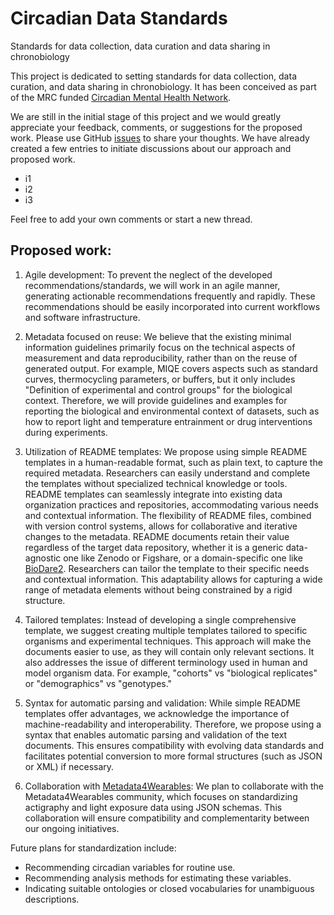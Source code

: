 # Circadian Data Standards
Standards for data collection, data curation and data sharing in chronobiology

This project is dedicated to setting standards for data collection, data curation, and data sharing in chronobiology. 
It has been conceived as part of the MRC funded [Circadian Mental Health Network](https://www.circadianmentalhealth.org).

We are still in the initial stage of this project and we would greatly appreciate your feedback, comments, or suggestions for the proposed work. 
Please use GitHub [issues](https://github.com/circadianmentalhealth/circadian-data-standards/issues) to share your thoughts. We have already created a few entries to initiate discussions about our approach and proposed work.  
- i1
- i2
- i3

Feel free to add your own comments or start a new thread.

## Proposed work:

1. Agile development: To prevent the neglect of the developed recommendations/standards, we will work in an agile manner, generating actionable recommendations frequently and rapidly. These recommendations should be easily incorporated into current workflows and software infrastructure.

2. Metadata focused on reuse: We believe that the existing minimal information guidelines primarily focus on the technical aspects of measurement and data reproducibility, 
rather than on the reuse of generated output. For example, MIQE covers aspects such as standard curves, 
thermocycling parameters, or buffers, but it only includes "Definition of experimental and control groups" for the biological context. 
Therefore, we will provide guidelines and examples for reporting the biological and environmental context of datasets, such as how to report light and temperature entrainment or drug interventions during experiments.

3. Utilization of README templates: We propose using simple README templates in a human-readable format, such as plain text, to capture the required metadata.
Researchers can easily understand and complete the templates without specialized technical knowledge or tools. README templates can seamlessly integrate into existing data organization practices and repositories, accommodating various needs and contextual information. 
The flexibility of README files, combined with version control systems, allows for collaborative and iterative changes to the metadata. 
README documents retain their value regardless of the target data repository, whether it is a generic data-agnostic one like Zenodo or Figshare, or a domain-specific one like [BioDare2](https://biodare2.ed.ac.uk/). 
Researchers can tailor the template to their specific needs and contextual information. This adaptability allows for capturing a wide range of metadata elements without being constrained by a rigid structure.

5. Tailored templates: Instead of developing a single comprehensive template, we suggest creating multiple templates tailored to specific organisms and experimental techniques. 
This approach will make the documents easier to use, as they will contain only relevant sections. 
It also addresses the issue of different terminology used in human and model organism data. For example, "cohorts" vs "biological replicates" or "demographics" vs "genotypes."

6. Syntax for automatic parsing and validation: While simple README templates offer advantages, we acknowledge the importance of machine-readability and interoperability. 
Therefore, we propose using a syntax that enables automatic parsing and validation of the text documents. This ensures compatibility with evolving data standards and facilitates potential conversion to more formal structures (such as JSON or XML) if necessary.

7. Collaboration with [Metadata4Wearables](https://github.com/Metadata4Wearables): We plan to collaborate with the Metadata4Wearables community, 
which focuses on standardizing actigraphy and light exposure data using JSON schemas. 
This collaboration will ensure compatibility and complementarity between our ongoing initiatives.

Future plans for standardization include:

- Recommending circadian variables for routine use.
- Recommending analysis methods for estimating these variables.
- Indicating suitable ontologies or closed vocabularies for unambiguous descriptions.
